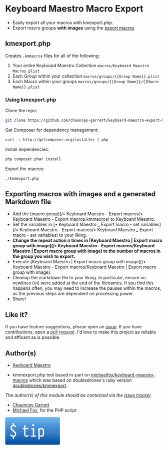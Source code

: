 # Keyboard Maestro Macro Export

- Easily export all your macros with kmexport.php.
- Export macro groups **with images** using the [export macros](export-macros)

## kmexport.php

Creates `.kmmacros` files for all of the following:

 1. Your entire Keyboard Maestro Collection `macros/Keyboard Maestro Macros.plist`
 2. Each Group within your collection `macros/groups/{{Group Name}}.plist`
 3. Each Macro within your groups `macros/groups/{{Group Name}}/{{Macro Name}}.plist`

### Using kmexport.php

Clone the repo:

```sh
git clone https://github.com/chauncey-garrett/keyboard-maestro-export-macros.git "Keyboard Maestro Macros" && cd "Keyboard Maestro Macros"
```

Get Composer for dependency management:

```sh
curl -s http://getcomposer.org/installer | php
```

Install dependencies:

```sh
php composer.phar install
```

Export the macros:

```sh
./kmmexport.php
```

## Exporting macros with images and a generated Markdown file

- Add the [macro group](/• Keyboard Maestro - Export macros/• Keyboard Maestro - Export macros.kmmacros) to Keyboard Maestro.
- Set the variables in [• Keyboard Maestro _ Export macro - set variables](/• Keyboard Maestro - Export macros/• Keyboard Maestro _ Export macro - set variables) to your liking.
- **Change the repeat action *n* times in [Keyboard Maestro | Export macro group with image](/• Keyboard Maestro - Export macros/Keyboard Maestro | Export macro group with image) to the number of macros in the group you wish to export.**
- Execute [Keyboard Maestro | Export macro group with image](/• Keyboard Maestro - Export macros/Keyboard Maestro | Export macro group with image).
- Cleanup the markdown file to your liking. In particular, ensure no newlines (\n) were added at the end of the filenames. If you find this happens often, you may need to increase the pauses within the macros, as the previous steps are dependent on processing power.
- Share!

## Like it?

If you have feature suggestions, please open an [issue](https://github.com/chauncey-garrett/keyboard-maestro-export/issues "chauncey-garrett/keyboard-maestro-export/issues"). If you have contributions, open a [pull request](https://github.com/chauncey-garrett/keyboard-maestro-export/pulls "chauncey-garrett/keyboard-maestro-export/pulls"). I'd love to make this project as reliable and efficent as is possible.

## Author(s)

* [Keyboard Maestro](http://www.stairways.com/action/kmdiscount?REF4PDX)

* kmmexport.php tool based in-part on [michaelfox/keyboard-maestro-macros](https://github.com/michaelfox/keyboard-maestro-macros) which was based on doubledrones's ruby version [doubledrones/kmmexport](https://github.com/doubledrones/kmmexport).

*The author(s) of this module should be contacted via the [issue tracker](https://github.com/chauncey-garrett/keyboard-maestro-export/issues "chauncey-garrett/keyboard-maestro-export/issues").*

  - [Chauncey Garrett](https://github.com/chauncey-garrett "chauncey-garrett")
  - [Michael Fox](https://github.com/michaelfox "michaelfox"), for the PHP script

[![](/img/tip.gif)](http://chauncey.io/reader-support/)
